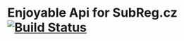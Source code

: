 Enjoyable Api for SubReg.cz [![Build Status](https://travis-ci.org/HostBox/api-SubReg.png?branch=master)](https://travis-ci.org/HostBox/api-SubReg)
===================
